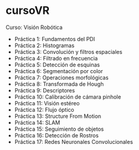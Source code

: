 # cursoVR
Curso: Visión Robótica

* Práctica 1: Fundamentos del PDI
* Práctica 2: Histogramas
* Práctica 3: Convolución y filtros espaciales
* Práctica 4: Filtrado en frecuencia
* Práctica 5: Detección de esquinas
* Práctica 6: Segmentación por color
* Práctica 7: Operaciones morfológicas
* Práctica 8: Transformada de Hough
* Práctica 9: Descriptores
* Práctica 10: Calibración de cámara pinhole
* Práctica 11: Visión estéreo
* Práctica 12: Flujo óptico
* Práctica 13: Structure From Motion
* Práctica 14: SLAM
* Práctica 15: Seguimiento de objetos
* Práctica 16: Detección de Rostros
* Práctica 17: Redes Neuronales Convolucionales
